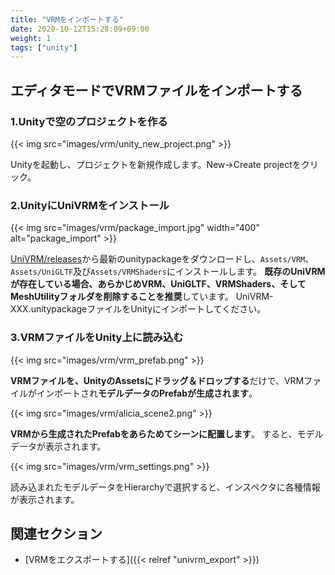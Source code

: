 ```yaml
---
title: "VRMをインポートする"
date: 2020-10-12T15:28:09+09:00
weight: 1
tags: ["unity"]
---
```


## エディタモードでVRMファイルをインポートする

### 1.Unityで空のプロジェクトを作る
{{< img src="images/vrm/unity_new_project.png" >}}

Unityを起動し、プロジェクトを新規作成します。New→Create projectをクリック。

### 2.UnityにUniVRMをインストール
{{< img src="images/vrm/package_import.jpg" width="400" alt="package_import" >}}

[UniVRM/releases](https://github.com/vrm-c/UniVRM/releases)から最新のunitypackageをダウンロードし、`Assets/VRM`、`Assets/UniGLTF`及び`Assets/VRMShaders`にインストールします。
**既存のUniVRMが存在している場合、あらかじめVRM、UniGLTF、VRMShaders、そしてMeshUtilityフォルダを削除することを推奨**しています。
UniVRM-XXX.unitypackageファイルをUnityにインポートしてください。

### 3.VRMファイルをUnity上に読み込む
{{< img src="images/vrm/vrm_prefab.png" >}}

**VRMファイルを、UnityのAssetsにドラッグ＆ドロップする**だけで、VRMファイルがインポートされ**モデルデータのPrefabが生成されます**。

{{< img src="images/vrm/alicia_scene2.png" >}}

**VRMから生成されたPrefabをあらためてシーンに配置します**。
すると、モデルデータが表示されます。

{{< img src="images/vrm/vrm_settings.png" >}}

読み込まれたモデルデータをHierarchyで選択すると、インスペクタに各種情報が表示されます。

## 関連セクション

- [VRMをエクスポートする]({{< relref "univrm_export" >}})